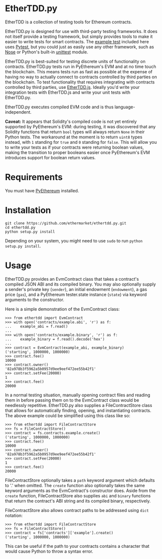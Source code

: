# EtherTDD.py 
EtherTDD is a collection of testing tools for Ethereum contracts.

EtherTDD.py is designed for use with third-party testing frameworks. It does not itself provide a testing framework, but simply provides tools to make it easier to write tests for smart contracts. The [example test](https://raw.githubusercontent.com/ethermarket/ethertdd.py/master/test_example.py) included here uses [Pytest](http://pytest.org), but you could just as easily use any other framework, such as [Nose](https://nose.readthedocs.org) or Python's built-in [unittest](https://docs.python.org/2/library/unittest.html) module.

EtherTDD.py is best-suited for testing discrete units of functionality on contracts. EtherTDD.py tests run in PyEthereum's EVM and at no time touch the blockchain. This means tests run as fast as possible at the expense of having no way to actually connect to contracts controlled by third parties on the blockchain. To test functionality that requires integrating with contracts controlled by third parties, use [EtherTDD.js](https://github.com/ethermarket/ethertdd.js). Ideally you'd write your integration tests with EtherTDD.js and write your unit tests with EtherTDD.py.

EtherTDD.py executes compiled EVM code and is thus language-independent.

**Caveat:** It appears that Solidity's compiled code is not yet entirely supported by PyEthereum's EVM: during testing, it was discovered that any Solidity functions that return `bool` types will always return `None` in their Python tests. The workaround at the moment is to return `uint8` types instead, with `1` standing for `true` and `0` standing for `false`. This will allow you to write your tests as if your contracts were returning boolean values, making the transition to proper booleans easier once PyEthereum's EVM introduces support for boolean return values.

# Requirements

You must have [PyEthereum](https://github.com/ethereum/pyethereum/tree/develop) installed.

# Installation

    git clone https://github.com/ethermarket/ethertdd.py.git
    cd ethertdd.py
    python setup.py install

Depending on your system, you might need to use `sudo` to run `python setup.py install`.

# Usage

EtherTDD.py provides an EvmContract class that takes a contract's compiled JSON ABI and its compiled binary. You may also optionally supply a sender's private key (`sender`), an initial endowment (`endowment`), a gas price (`gas`), and a PyEthereum tester.state instance (`state`) via keyword arguments to the constructor.

Here is a simple demonstration of the EvmContract class:

    >>> from ethertdd import EvmContract
    >>> with open('contracts/example.abi', 'r') as f:
    ...    example_abi = f.read()
    ...
    >>> with open('contracts/example.binary', 'r') as f:
    ...    example_binary = f.read().decode('hex')
    ...
    >>> contract = EvmContract(example_abi, example_binary)
    ('starting', 1000000, 1000000)
    >>> contract.fee()
    10000
    >>> contract.owner()
    '82a978b3f5962a5b0957d9ee9eef472ee55b42f1'
    >>> contract.setFee(20000)
    1
    >>> contract.fee()
    20000

In a normal testing situation, manually opening contract files and reading them in before passing them on to the EvmContract class would be needlessly repetitive. EtherTDD.py also supplies a FileContractStore class that allows for automatically finding, opening, and instantiating contracts. The above example could be simplified using this class like so:

    >>> from ethertdd import FileContractStore
    >>> fs = FileContractStore()
    >>> contract = fs.contracts.example.create()
    ('starting', 1000000, 1000000)
    >>> contract.fee()
    10000
    >>> contract.owner()
    '82a978b3f5962a5b0957d9ee9eef472ee55b42f1'
    >>> contract.setFee(20000)
    1
    >>> contract.fee()
    20000

FileContractStore optionally takes a `path` keyword argument which defaults to '.' when omitted. The `create` function also optionally takes the same keyword arguments as the EvmContract's constructor does. Aside from the `create` function, FileContractStore also supplies `abi` and `binary` functions that return the contract's ABI string and its compiled binary, respectively.

FileContractStore also allows contract paths to be addressed using `dict` notation:

    >>> from ethertdd import FileContractStore
    >>> fs = FileContractStore()
    >>> contract = fs['contracts']['example'].create()
    ('starting', 1000000, 1000000)

This can be useful if the path to your contracts contains a character that would cause Python to throw a syntax error.
